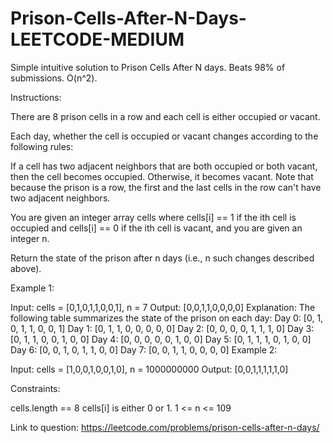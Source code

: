 # Prison-Cells-After-N-Days-LEETCODE-MEDIUM
Simple intuitive solution to Prison Cells After N days. Beats 98% of submissions. O(n^2). 


Instructions:


There are 8 prison cells in a row and each cell is either occupied or vacant.

Each day, whether the cell is occupied or vacant changes according to the following rules:

If a cell has two adjacent neighbors that are both occupied or both vacant, then the cell becomes occupied.
Otherwise, it becomes vacant.
Note that because the prison is a row, the first and the last cells in the row can't have two adjacent neighbors.

You are given an integer array cells where cells[i] == 1 if the ith cell is occupied and cells[i] == 0 if the ith cell is vacant, and you are given an integer n.

Return the state of the prison after n days (i.e., n such changes described above).

 

Example 1:

Input: cells = [0,1,0,1,1,0,0,1], n = 7
Output: [0,0,1,1,0,0,0,0]
Explanation: The following table summarizes the state of the prison on each day:
Day 0: [0, 1, 0, 1, 1, 0, 0, 1]
Day 1: [0, 1, 1, 0, 0, 0, 0, 0]
Day 2: [0, 0, 0, 0, 1, 1, 1, 0]
Day 3: [0, 1, 1, 0, 0, 1, 0, 0]
Day 4: [0, 0, 0, 0, 0, 1, 0, 0]
Day 5: [0, 1, 1, 1, 0, 1, 0, 0]
Day 6: [0, 0, 1, 0, 1, 1, 0, 0]
Day 7: [0, 0, 1, 1, 0, 0, 0, 0]
Example 2:

Input: cells = [1,0,0,1,0,0,1,0], n = 1000000000
Output: [0,0,1,1,1,1,1,0]
 

Constraints:

cells.length == 8
cells[i] is either 0 or 1.
1 <= n <= 109

Link to question: https://leetcode.com/problems/prison-cells-after-n-days/
